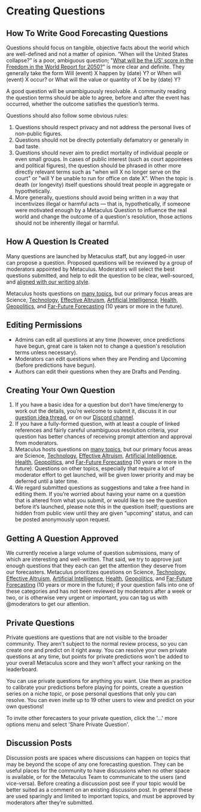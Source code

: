 ---
---

# Creating Questions

## How To Write Good Forecasting Questions

Questions should focus on tangible, objective facts about the world which are well-defined and not a matter of opinion. “When will the United States collapse?” is a poor, ambiguous question; "[What will be the US' score in the Freedom in the World Report for 2050?](https://www.metaculus.com/questions/8579/us-freedom-in-the-world-score-in-2050/)" is more clear and definite. They generally take the form Will (event) X happen by (date) Y? or When will (event) X occur? or What will the value or quantity of X be by (date) Y?

A good question will be unambiguously resolvable. A community reading the question terms should be able to agree, before and after the event has occurred, whether the outcome satisfies the question’s terms.

Questions should also follow some obvious rules:

1. Questions should respect privacy and not address the personal lives of non-public figures.
2. Questions should not be directly potentially defamatory or generally in bad taste.
3. Questions should never aim to predict mortality of individual people or even small groups. In cases of public interest (such as court appointees and political figures), the question should be phrased in other more directly relevant terms such as "when will X no longer serve on the court" or "will Y be unable to run for office on date X". When the topic is death (or longevity) itself questions should treat people in aggregate or hypothetically.
4. More generally, questions should avoid being written in a way that incentivizes illegal or harmful acts — that is, hypothetically, if someone were motivated enough by a Metaculus Question to influence the real world and change the outcome of a question's resolution, those actions should not be inherently illegal or harmful.


## How A Question Is Created

Many questions are launched by Metaculus staff, but any logged-in user can propose a question. Proposed questions will be reviewed by a group of moderators appointed by Metaculus. Moderators will select the best questions submitted, and help to edit the question to be clear, well-sourced, and [aligned with our writing style](https://www.metaculus.com/question-writing/).

Metaculus hosts questions on [many topics](https://www.metaculus.com/questions/categories/), but our primary focus areas are Science, [Technology](https://www.metaculus.com/questions/?search=cat:tech), [Effective Altruism](https://www.givingwhatwecan.org/what-is-effective-altruism/), [Artificial Intelligence](https://en.wikipedia.org/wiki/Artificial_intelligence), [Health](https://www.metaculus.com/cause/healthy-communities/), [Geopolitics](https://www.metaculus.com/questions/?search=cat:geopolitics), and [Far-Future Forecasting](https://www.metaculus.com/questions/?search=cat:category--distant-future) (10 years or more in the future).


## Editing Permissions

* Admins can edit all questions at any time (however, once predictions have begun, great care is taken not to change a question's resolution terms unless necessary).
* Moderators can edit questions when they are Pending and Upcoming (before predictions have begun).
* Authors can edit their questions when they are Drafts and Pending.



## Creating Your Own Question

1. If you have a basic idea for a question but don’t have time/energy to work out the details, you’re welcome to submit it, discuss it in our [question idea thread](https://www.metaculus.com/questions/956/discussion-topic-what-are-some-suggestions-for-questions-to-launch/), or on our [Discord channel](https://discord.gg/v2Bf5tppeT).
2. If you have a fully-formed question, with at least a couple of linked references and fairly careful unambiguous resolution criteria, your question has better chances of receiving prompt attention and approval from moderators.
3. Metaculus hosts questions on [many topics](https://www.metaculus.com/questions/categories/), but our primary focus areas are Science, [Technology](https://www.metaculus.com/questions/?search=cat:tech), [Effective Altruism](https://www.givingwhatwecan.org/what-is-effective-altruism/), [Artificial Intelligence](https://en.wikipedia.org/wiki/Artificial_intelligence), [Health](https://www.metaculus.com/cause/healthy-communities/), [Geopolitics](https://www.metaculus.com/questions/?search=cat:geopolitics), and [Far-Future Forecasting](https://www.metaculus.com/questions/?search=cat:category--distant-future) (10 years or more in the future). Questions on other topics, especially that require a lot of moderator effort to get launched, will be given lower priority and may be deferred until a later time.
4. We regard submitted questions as suggestions and take a free hand in editing them. If you’re worried about having your name on a question that is altered from what you submit, or would like to see the question before it’s launched, please note this in the question itself; questions are hidden from public view until they are given “upcoming” status, and can be posted anonymously upon request.


## Getting A Question Approved

We currently receive a large volume of question submissions, many of which are interesting and well-written. That said, we try to approve just enough questions that they each can get the attention they deserve from our forecasters. Metaculus prioritizes questions on Science, [Technology](https://www.metaculus.com/questions/?search=cat:tech), [Effective Altruism](https://www.givingwhatwecan.org/what-is-effective-altruism/), [Artificial Intelligence](https://en.wikipedia.org/wiki/Artificial_intelligence), [Health](https://www.metaculus.com/cause/healthy-communities/), [Geopolitics](https://www.metaculus.com/questions/?search=cat:geopolitics), and [Far-Future Forecasting](https://www.metaculus.com/questions/?search=cat:category--distant-future) (10 years or more in the future); if your question falls into one of these categories and has not been reviewed by moderators after a week or two, or is otherwise very urgent or important, you can tag us with @moderators to get our attention.

## Private Questions

Private questions are questions that are not visible to the broader community. They aren't subject to the normal review process, so you can create one and predict on it right away. You can resolve your own private questions at any time, but points for private predictions won't be added to your overall Metaculus score and they won't affect your ranking on the leaderboard.

You can use private questions for anything you want. Use them as practice to calibrate your predictions before playing for points, create a question series on a niche topic, or pose personal questions that only you can resolve. You can even invite up to 19 other users to view and predict on your own questions!

To invite other forecasters to your private question, click the '...' more options menu and select 'Share Private Question'.

## Discussion Posts

Discussion posts are spaces where discussions can happen on topics that may be beyond the scope of any one forecasting question. They can be useful places for the community to have discussions when no other space is available, or for the Metaculus Team to communicate to the users (and vice-versa). Before creating a discussion post see if your topic would be better suited as a comment on an existing discussion post. In general these are used sparingly and limited to important topics, and must be approved by moderators after they’re submitted.